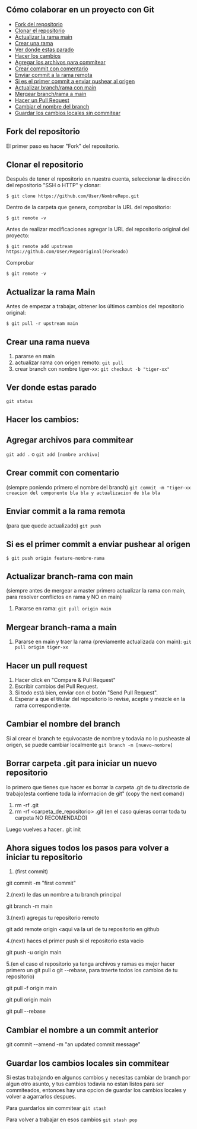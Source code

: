 ## Cómo colaborar en un proyecto con Git

*   [Fork del repositorio](#fork-del-repositorio)
*   [Clonar el repositorio](#clonar-el-repositorio)
*   [Actualizar la rama main](#actualizar-la-rama-main)
*   [Crear una rama](#crear-una-rama-nueva)
*   [Ver donde estas parado](#ver-donde-estas-parado)
*   [Hacer los cambios](#hacer-los-cambios)
*   [Agregar los archivos para commitear](#agregar-archivos-para-commitear)
*   [Crear commit con comentario](#crear-commit-con-comentario)
*   [Enviar commit a la rama remota](#enviar-commit-a-la-rama-remota)
*   [Si es el primer commit a enviar pushear al origen](#si-es-el-primer-commit-a-enviar-pushear-al-origen)
*   [Actualizar branch/rama con main](#actualizar-branch-rama-con-main)
*   [Mergear branch/rama a main](#mergear-branch-rama-a-main)
*   [Hacer un Pull Request](#hacer-un-pull-request)
*   [Cambiar el nombre del branch](#cambiar-nombre-al-branch)
*   [Guardar los cambios locales sin commitear](#guardar-cambios-locales-git-stash)

## Fork del repositorio

El primer paso es hacer "Fork" del repositorio.

## Clonar el repositorio

Después de tener el repositorio en nuestra cuenta, seleccionar la dirección del repositorio "SSH o HTTP" y clonar:

`$ git clone https://github.com/User/NombreRepo.git`

Dentro de la carpeta que genera, comprobar la URL del repositorio:

`$ git remote -v`

Antes de realizar modificaciones agregar la URL del repositorio original del proyecto:

`$ git remote add upstream https://github.com/User/RepoOriginal(Forkeado)`

Comprobar

`$ git remote -v`

## Actualizar la rama Main

Antes de empezar a trabajar, obtener los últimos cambios del repositorio original:

`$ git pull -r upstream main`


## Crear una rama nueva

1. pararse en main
2. actualizar rama con origen remoto: `git pull`
3. crear branch con nombre tiger-xx: `git checkout -b "tiger-xx"`

## Ver donde estas parado

`git status`

## Hacer los cambios:
## Agregar archivos para commitear

`git add .` o `git add [nombre archivo]`


## Crear commit con comentario
(siempre poniendo primero el nombre del branch)
`git commit -m "tiger-xx creacion del componente bla bla y actualizacion de bla bla`


## Enviar commit a la rama remota
(para que quede actualizado)
`git push`

## Si es el primer commit a enviar pushear al origen
`$ git push origin feature-nombre-rama`

## Actualizar branch-rama con main
(siempre antes de mergear a master primero actualizar la rama con main, para resolver conflictos en rama y NO en main)
1. Pararse en rama: `git pull origin main`


## Mergear branch-rama a main
1. Pararse en main y traer la rama (previamente actualizada con main): `git pull origin tiger-xx`


## Hacer un pull request

1. Hacer click en "Compare & Pull Request"
2. Escribir cambios del Pull Request.
3. Si todo está bien, enviar con el botón "Send Pull Request".
4. Esperar a que el titular del repositorio lo revise, acepte y mezcle en la rama correspondiente.


## Cambiar el nombre del branch
Si al crear el branch te equivocaste de nombre y todavia no lo pusheaste al origen, se puede cambiar localmente
`git branch -m [nuevo-nombre]`

## Borrar carpeta .git para iniciar un nuevo repositorio
lo primero que tienes que hacer es borrar la carpeta .git de tu directorio de trabajo(esta contiene toda la informacion de git"
(copy the next comand)

1. rm -rf .git
2. rm -rf <carpeta_de_repositorio> .git (en el caso quieras corrar toda tu carpeta NO RECOMENDADO)

Luego vuelves a hacer.. git init

## Ahora sigues todos los pasos para volver a iniciar tu repositorio
1. (first commit)

git commit -m "first commit"

2.(next) le das un nombre a tu branch principal

git branch -m main 

3.(next) agregas tu repositorio remoto

git add remote origin <aqui va la url de tu repositorio en github
                            
4.(next) haces el primer push si el repositorio esta vacio
                            
git push -u origin main 
                            
5.(en el caso el repositorio ya tenga archivos y ramas es mejor hacer primero un git pull o git --rebase, para traerte todos los cambios de tu repositorio)
                            
git pull -f origin main
                            
git pull origin main
                            
git pull --rebase                            
                            
## Cambiar el nombre a un commit anterior
git commit --amend -m "an updated commit message"                            

                          
## Guardar los cambios locales sin commitear
Si estas trabajando en algunos cambios y necesitas cambiar de branch por algun otro asunto, y tus cambios todavia no estan listos para ser commiteados, entonces hay una opcion de guardar los cambios locales y volver a agarrarlos despues.

Para guardarlos sin commitear
`git stash`

Para volver a trabajar en esos cambios 
`git stash pop`
